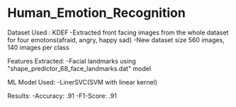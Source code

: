# Human_Emotion_Recognition
Dataset Used : KDEF
 -Extracted front facing images from the whole dataset for four emotons(afraid, angry, happy sad)
 -New dataset size 560 images, 140 images per class

Features Extracted:
 -Facial landmarks using "shape_predictor_68_face_landmarks.dat" model

ML Model Used:
-LinerSVC(SVM with linear kernel)

Results:
-Accuracy: .91
-F1-Score: .91

